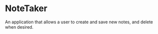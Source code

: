 # NoteTaker
 An application that allows a user to create and save new notes, and delete when desired. 
